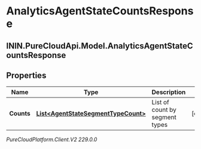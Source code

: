 # AnalyticsAgentStateCountsResponse

## ININ.PureCloudApi.Model.AnalyticsAgentStateCountsResponse

## Properties

|Name | Type | Description | Notes|
|------------ | ------------- | ------------- | -------------|
| **Counts** | [**List&lt;AgentStateSegmentTypeCount&gt;**](AgentStateSegmentTypeCount) | List of count by segment types | [optional] |



_PureCloudPlatform.Client.V2 229.0.0_
